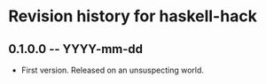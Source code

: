 # Revision history for haskell-hack

## 0.1.0.0 -- YYYY-mm-dd

* First version. Released on an unsuspecting world.
